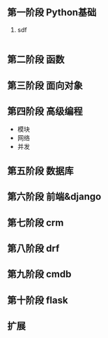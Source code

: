 ## 第一阶段  Python基础

1. sdf

   ```
   
   ```

   

## 第二阶段 函数



## 第三阶段 面向对象



## 第四阶段 高级编程

- 模块
- 网络
- 并发

## 第五阶段 数据库



## 第六阶段 前端&django



## 第七阶段 crm



## 第八阶段 drf





## 第九阶段 cmdb





## 第十阶段 flask





## 扩展



